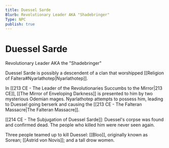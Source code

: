 ```yaml
---
title: Duessel Sarde
Blurb: Revolutionary Leader AKA "Shadebringer"
Type: NPC
publish: true
---
```


# Duessel Sarde

Revolutionary Leader AKA the "Shadebringer"

Duessel Sarde is possibly a descendent of a clan that worshipped [[Religion of Faltera#Nyarlathotep|Nyarlathotep]].

In [[213 CE - The Leader of the Revolutionaries Succumbs to the Mirror|213 CE]], [[The Mirror of Enveloping Darkness]] is presented to him by two mysterious Odemian mages. Nyarlathotep attempts to possess him, leading to Duessel going berserk and causing the [[213 CE - The Falteran Massacre|The Falteran Massacre]].

[[214 CE - The Subjugation of Duessel Sarde]]: Duessel's corpse was found and confirmed dead. The people who killed him were never seen again.

Three people teamed up to kill Duessel: [[Bloo]], originally known as Sorean; [[Astrid von Novis]]; and a tall drow women.
